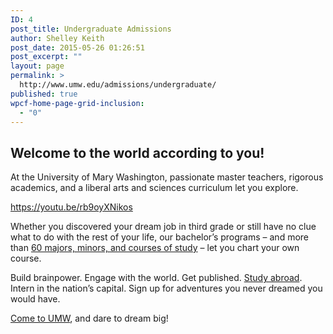 ```yaml
---
ID: 4
post_title: Undergraduate Admissions
author: Shelley Keith
post_date: 2015-05-26 01:26:51
post_excerpt: ""
layout: page
permalink: >
  http://www.umw.edu/admissions/undergraduate/
published: true
wpcf-home-page-grid-inclusion:
  - "0"
---
```

<h2>Welcome to the world according to you!</h2>
At the University of Mary Washington, passionate master teachers, rigorous academics, and a liberal arts and sciences curriculum let you explore.

https://youtu.be/rb9oyXNikos

Whether you discovered your dream job in third grade or still have no clue what to do with the rest of your life, our bachelor’s programs – and more than <a href="/study/">60 majors, minors, and courses of study</a> – let you chart your own course.

Build brainpower. Engage with the world. Get published. <a href="http://international.umw.edu/study-abroad-2/">Study abroad</a>. Intern in the nation’s capital. Sign up for adventures you never dreamed you would have.

<a href="/admissions/apply/">Come to UMW</a>, and dare to dream big!